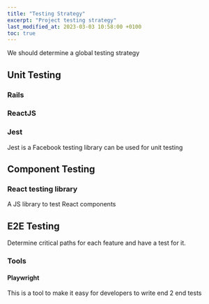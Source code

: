 ```yaml
---
title: "Testing Strategy"
excerpt: "Project testing strategy"
last_modified_at: 2023-03-03 10:58:00 +0100
toc: true
---
```


We should determine a global testing strategy

## Unit Testing

### Rails

### ReactJS

### Jest

Jest is a Facebook testing library can be used for unit testing

## Component Testing

### React testing library

A JS library to test React components

## E2E Testing

Determine critical paths for each feature and have a test for it.

### Tools

#### Playwright

This is a tool to make it easy for developers to write end 2 end tests

